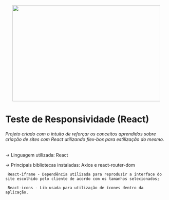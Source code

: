 <p align="center">
  <img width="460" height="300" src="https://github.com/ArtToledo/TesteResponsividade-ReactJs/blob/master/gifProject.gif">
</p>

# Teste de Responsividade (React)
###### Projeto criado com o intuito de reforçar os conceitos aprendidos sobre criação de sites com React utilizando flex-box para estilização do mesmo.
-> Linguagem utilizada: React


-> Principais bibliotecas instaladas: Axios e react-router-dom

     React-iframe - Dependência utilizada para reproduzir a interface do site escolhido pelo cliente de acordo com os tamanhos selecionados;
     
     React-icons - Lib usada para utilização de ícones dentro da aplicação.
